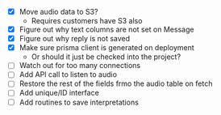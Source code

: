 - [X] Move audio data to S3?
  * Requires customers have S3 also
- [X] Figure out why text columns are not set on Message
- [X] Figure out why reply is not saved
- [X] Make sure prisma client is generated on deployment
  * Or should it just be checked into the project?
- [ ] Watch out for too many connections
- [ ] Add API call to listen to audio
- [ ] Restore the rest of the fields frmo the audio table on fetch
- [ ] Add unique/ID interface
- [ ] Add routines to save interpretations
